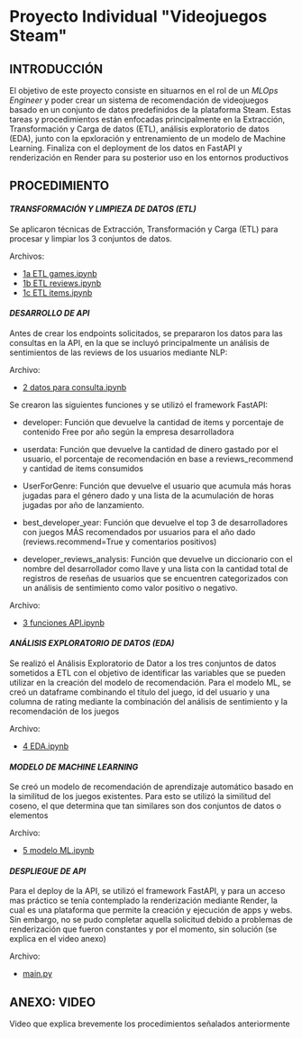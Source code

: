 # Proyecto Individual "Videojuegos Steam"

## INTRODUCCIÓN
El objetivo de este proyecto consiste en situarnos en el rol de un *MLOps Engineer* y poder crear un sistema de recomendación de videojuegos basado en un conjunto de datos predefinidos de la plataforma Steam. Estas tareas y procedimientos están enfocadas principalmente en la Extracción, Transformación y Carga de datos (ETL), análisis exploratorio de datos (EDA), junto con la epxloración y entrenamiento de un modelo de Machine Learning. Finaliza con el deployment de los datos en FastAPI y renderización en Render para su posterior uso en los entornos productivos

## PROCEDIMIENTO
#### *TRANSFORMACIÓN Y LIMPIEZA DE DATOS (ETL)*
Se aplicaron técnicas de Extracción, Transformación y Carga (ETL) para procesar y limpiar los 3 conjuntos de datos. 

Archivos: 
- [1a ETL games.ipynb](https://github.com/cristobalqv/PI_videojuegos_Steam/blob/main/JupyterNotebooks/1a%20ETL%20games.ipynb "1a ETL games.ipynb")
- [1b ETL reviews.ipynb](https://github.com/cristobalqv/PI_videojuegos_Steam/blob/main/JupyterNotebooks/1b%20ETL%20reviews.ipynb "1b ETL reviews.ipynb")
- [1c ETL items.ipynb](https://github.com/cristobalqv/PI_videojuegos_Steam/blob/main/JupyterNotebooks/1c%20ETL%20items.ipynb "1c ETL items.ipynb")


#### *DESARROLLO DE API*
Antes de crear los endpoints solicitados, se prepararon los datos para las consultas en la API, en la que se incluyó principalmente un análisis de sentimientos de las reviews de los usuarios mediante NLP:

Archivo: 
- [2 datos para consulta.ipynb](https://github.com/cristobalqv/PI_videojuegos_Steam/blob/main/JupyterNotebooks/2%20datos%20para%20consulta.ipynb "2 datos para consulta.ipynb")

Se crearon las siguientes funciones y se utilizó el framework FastAPI:

- developer: Función que devuelve la cantidad de items y porcentaje de contenido Free por año según la empresa desarrolladora

- userdata: Función que devuelve la cantidad de dinero gastado por el usuario, el porcentaje de recomendación en base a reviews_recommend y cantidad de items consumidos

- UserForGenre: Función que devuelve el usuario que acumula más horas jugadas para el género dado y una lista de la acumulación de horas jugadas por año de lanzamiento.

- best_developer_year: Función que devuelve el top 3 de desarrolladores con juegos MÁS recomendados por usuarios para el año dado (reviews.recommend=True y comentarios positivos)

- developer_reviews_analysis: Función que devuelve un diccionario con el nombre del desarrollador como llave y una lista con la cantidad total de registros de reseñas de usuarios que se encuentren categorizados con un análisis de sentimiento como valor positivo o negativo.

Archivo: 
- [3 funciones API.ipynb](https://github.com/cristobalqv/PI_videojuegos_Steam/blob/main/JupyterNotebooks/3%20funciones%20API.ipynb "3 funciones API.ipynb")


#### *ANÁLISIS EXPLORATORIO DE DATOS (EDA)*
Se realizó el Análisis Exploratorio de Dator a los tres conjuntos de datos sometidos a ETL con el objetivo de identificar las variables que se pueden utilizar en la creación del modelo de recomendación. Para el modelo ML, se creó un dataframe combinando el título del juego, id del usuario y una columna de rating mediante la combinación del análisis de sentimiento y la recomendación de los juegos

Archivo:
- [4 EDA.ipynb](https://github.com/cristobalqv/PI_videojuegos_Steam/blob/main/JupyterNotebooks/4%20EDA.ipynb "4 EDA.ipynb")

#### *MODELO DE MACHINE LEARNING*
Se creó un modelo de recomendación de aprendizaje automático basado en la similitud de los juegos existentes. Para esto se utilizó la similitud del coseno, el que determina que tan similares son dos conjuntos de datos o elementos

Archivo:
- [5 modelo ML.ipynb](https://github.com/cristobalqv/PI_videojuegos_Steam/blob/main/JupyterNotebooks/5%20modelo%20ML.ipynb "5 modelo ML.ipynb")


#### *DESPLIEGUE DE API*
Para el deploy de la API, se utilizó el framework FastAPI, y para un acceso mas práctico se tenía contemplado la renderización mediante Render, la cual es una plataforma que permite la creación y ejecución de apps y webs. Sin embargo, no se pudo completar aquella solicitud debido a problemas de renderización que fueron constantes y por el momento, sin solución (se explica en el video anexo)

Archivo:
- [main.py](https://github.com/cristobalqv/PI_videojuegos_Steam/blob/main/main.py "main.py")


## ANEXO: VIDEO
Video que explica brevemente los procedimientos señalados anteriormente
